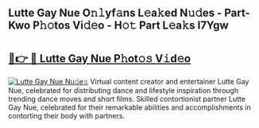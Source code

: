 ## Lutte Gay Nue O𝚗𝚕yf𝚊ns L𝚎a𝚔ed N𝚞𝚍es - Part-Kwo P𝚑𝚘tos Vi𝚍𝚎o - H𝚘𝚝 Part L𝚎a𝚔s I7Ygw

# <h2><a href="http://kf9f9y0.oniu.top/?m=Lutte+Gay+Nue">🔗👉 🔴 Lutte Gay Nue P𝚑ot𝚘𝚜 V𝚒d𝚎o</a></h2>

[![Lutte Gay Nue Nu𝚍e𝚜](https://i.imgur.com/0qMVB7G.gif)](http://kf9f9y0.oniu.top/?m=Lutte+Gay+Nue)
Virtual content creator and entertainer Lutte Gay Nue, celebrated for distributing dance and lifestyle inspiration through trending dance moves and short films. Skilled contortionist partner Lutte Gay Nue, celebrated for their remarkable abilities and accomplishments in contorting their body with partners.  
